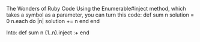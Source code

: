 The Wonders of Ruby Code
Using the Enumerable#inject method, which takes a symbol as a parameter, you can turn this code:
def sum n
  solution = 0
  n.each do |n|
    solution += n
  end
end

Into:
def sum n
  (1..n).inject :+
end